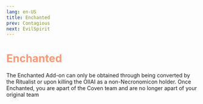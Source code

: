 ```yaml
---
lang: en-US
title: Enchanted
prev: Contagious
next: EvilSpirit
---
```

# <font color=#ff9876><b>Enchanted</b></font> <Badge text="Betrayal" type="tip" vertical="middle"/>

The Enchanted Add-on can only be obtained through being converted by the Ritualist or upon killing the OIIAI as a non-Necronomicon holder. Once Enchanted, you are apart of the Coven team and are no longer apart of your original team